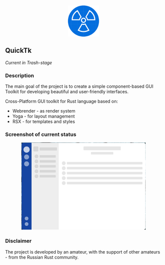<p align="center">
  <img width="100" height="100" src="logo.png">
</p>

## QuickTk
*Current in Trash-stage*

### Description
The main goal of the project is to create a simple component-based GUI Toolkit for developing beautiful and user-friendly interfaces.

Cross-Platform GUI toolkit for Rust language based on:
- Webrender - as render system
- Yoga - for layout management
- RSX - for templates and styles

### Screenshot of current status
<p align="center">
  <img width="400" src="examples/layout-screenshot.png">
</p>

### Disclaimer
The project is developed by an amateur, with the support of other amateurs - from the Russian Rust community.
